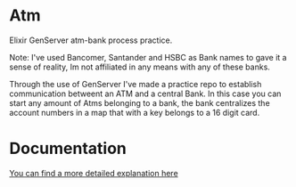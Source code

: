 # Atm

Elixir GenServer atm-bank process practice.

Note: I've used Bancomer, Santander and HSBC as Bank names to gave it a sense of reality, Im not affiliated in any means with any of these banks.

Through the use of GenServer I've made a practice repo to establish communication betweent an ATM and a central Bank. In this case you can start any amount of Atms belonging to a bank, the bank centralizes the account numbers in a map that with a key belongs to a 16 digit card.


# Documentation

[You can find a more detailed explanation here](https://luismaldonadov.github.io/atms-bank/)


